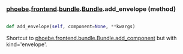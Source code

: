 ### [phoebe](phoebe.md).[frontend](phoebe.frontend.md).[bundle](phoebe.frontend.bundle.md).[Bundle](phoebe.frontend.bundle.Bundle.md).add_envelope (method)


```py

def add_envelope(self, component=None, **kwargs)

```



Shortcut to [phoebe.frontend.bundle.Bundle.add_component](phoebe.frontend.bundle.Bundle.add_component.md) but with kind='envelope'.

